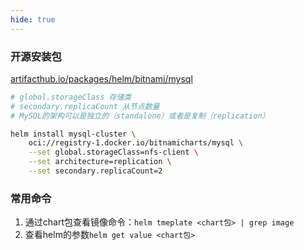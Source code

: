 ```yaml
---
hide: true
---
```


### 开源安装包

[artifacthub.io/packages/helm/bitnami/mysql](https://artifacthub.io/packages/helm/bitnami/mysql)

```bash
# global.storageClass 存储类
# secondary.replicaCount 从节点数量
# MySQL的架构可以是独立的（standalone）或者是复制（replication）

helm install mysql-cluster \
    oci://registry-1.docker.io/bitnamicharts/mysql \
    --set global.storageClass=nfs-client \
    --set architecture=replication \
    --set secondary.replicaCount=2 
```

### 常用命令

1. 通过chart包查看镜像命令：`helm tmeplate <chart包> | grep image`
2. 查看helm的参数`helm get value <chart包>`